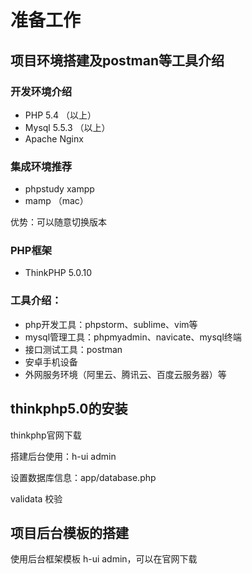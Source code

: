 # 准备工作

## 项目环境搭建及postman等工具介绍

### 开发环境介绍

- PHP 5.4 （以上）
- Mysql 5.5.3 （以上）
- Apache Nginx

### 集成环境推荐

- phpstudy xampp
- mamp （mac）

优势：可以随意切换版本

### PHP框架

- ThinkPHP 5.0.10

### 工具介绍：

- php开发工具：phpstorm、sublime、vim等
- mysql管理工具：phpmyadmin、navicate、mysql终端
- 接口测试工具：postman 
- 安卓手机设备
- 外网服务环境（阿里云、腾讯云、百度云服务器）等

## thinkphp5.0的安装

thinkphp官网下载

搭建后台使用：h-ui admin

设置数据库信息：app/database.php

validata 校验

## 项目后台模板的搭建

使用后台框架模板 h-ui admin，可以在官网下载









